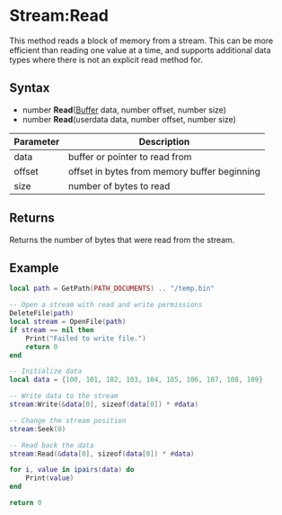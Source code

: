 # Stream:Read

This method reads a block of memory from a stream. This can be more efficient than reading one value at a time, and supports additional data types where there is not an explicit read method for.

## Syntax

- number **Read**([Buffer](Buffer.md) data, number offset, number size)
- number **Read**(userdata data, number offset, number size)

| Parameter | Description |
| --- | --- |
| data | buffer or pointer to read from |
| offset | offset in bytes from memory buffer beginning |
| size | number of bytes to read |

## Returns

Returns the number of bytes that were read from the stream.

## Example

```Lua
local path = GetPath(PATH_DOCUMENTS) .. "/temp.bin"

-- Open a stream with read and write permissions
DeleteFile(path)
local stream = OpenFile(path)
if stream == nil then
    Print("Failed to write file.")
    return 0
end

-- Initialize data
local data = {100, 101, 102, 103, 104, 105, 106, 107, 108, 109}

-- Write data to the stream
stream:Write(&data[0], sizeof(data[0]) * #data)

-- Change the stream position
stream:Seek(0)

-- Read back the data
stream:Read(&data[0], sizeof(data[0]) * #data)

for i, value in ipairs(data) do
    Print(value)
end

return 0
```
